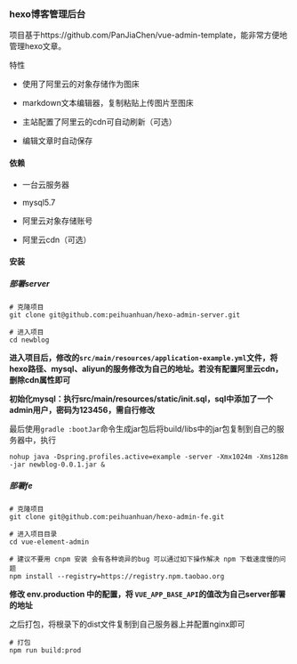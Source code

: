 ### hexo博客管理后台

项目基于https://github.com/PanJiaChen/vue-admin-template，能非常方便地管理hexo文章。



特性

- 使用了阿里云的对象存储作为图床

- markdown文本编辑器，复制粘贴上传图片至图床
- 主站配置了阿里云的cdn可自动刷新（可选）
- 编辑文章时自动保存



#### 依赖

- 一台云服务器

- mysql5.7
- 阿里云对象存储账号
- 阿里云cdn（可选）

#### 安装

##### 部署server

```
# 克隆项目
git clone git@github.com:peihuanhuan/hexo-admin-server.git

# 进入项目
cd newblog
```

**进入项目后，修改的`src/main/resources/application-example.yml`文件，将hexo路径、mysql、aliyun的服务修改为自己的地址。若没有配置阿里云cdn，删除cdn属性即可**

**初始化mysql：执行src/main/resources/static/init.sql，sql中添加了一个admin用户，密码为123456，需自行修改**

最后使用`gradle :bootJar`命令生成jar包后将build/libs中的jar包复制到自己的服务器中，执行

```
nohup java -Dspring.profiles.active=example -server -Xmx1024m -Xms128m -jar newblog-0.0.1.jar &
```



##### 部署fe

```
# 克隆项目
git clone git@github.com:peihuanhuan/hexo-admin-fe.git

# 进入项目目录
cd vue-element-admin

# 建议不要用 cnpm 安装 会有各种诡异的bug 可以通过如下操作解决 npm 下载速度慢的问题
npm install --registry=https://registry.npm.taobao.org
```

**修改 env.production 中的配置，将 `VUE_APP_BASE_API`的值改为自己server部署的地址**

之后打包，将根录下的dist文件复制到自己服务器上并配置nginx即可

```
# 打包
npm run build:prod
```



